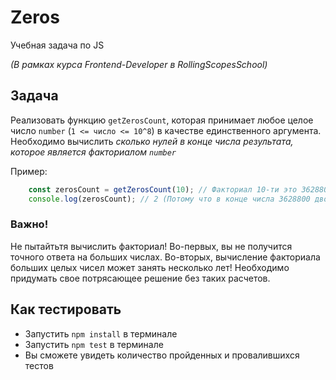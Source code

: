 # Zeros
Учебная задача по JS

*(В рамках курса Frontend-Developer в RollingScopesSchool)*

## Задача
Реализовать функцию `getZerosCount`, которая принимает любое целое число `number` (`1 <= число <= 10^8`) в качестве единственного аргумента. Необходимо вычислить *сколько нулей в конце числа результата, которое является факториалом `number`*

Пример:
```js
    const zerosCount = getZerosCount(10); // Факториал 10-ти это 3628800
    console.log(zerosCount); // 2 (Потому что в конце числа 3628800 дво ноля)
```

### Важно!
Не пытайтьтя вычислить факториал! Во-первых, вы не получится точного ответа на больших числах. Во-вторых, вычисление факториала больших целых чисел может занять несколько лет! Необходимо придумать свое потрясающее решение без таких расчетов.

## Как тестировать

- Запустить `npm install` в терминале
- Запустить `npm test` в терминале
- Вы сможете увидеть количество пройденных и провалившихся тестов
